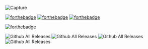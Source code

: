 ![Capture](https://user-images.githubusercontent.com/63748662/156890612-4003df10-69f6-48b3-ad69-a0c71ea2cd15.PNG)

[![forthebadge](https://forthebadge.com/images/badges/built-by-developers.svg)](https://forthebadge.com)
[![forthebadge](https://forthebadge.com/images/badges/built-with-love.svg)](https://forthebadge.com)
                                                    [![forthebadge](https://forthebadge.com/images/badges/built-with-swag.svg)](https://forthebadge.com)

[![forthebadge](https://forthebadge.com/images/badges/made-with-python.svg)](https://forthebadge.com)


![Github All Releases](https://img.shields.io/github/forks/Shahzeb-A/Python-Automation-Scripts?color=yellow&style=for-the-badge) 
![Github All Releases](https://img.shields.io/github/stars/Shahzeb-A/Python-Automation-Scripts?color=green&style=for-the-badge)
![Github All Releases](https://img.shields.io/github/issues/Shahzeb-A/Python-Automation-Scripts?color=blue&style=for-the-badge)
![Github All Releases](https://img.shields.io/github/issues-pr-raw/Shahzeb-A/Python-Automation-Scripts?color=cyan&style=for-the-badge)
